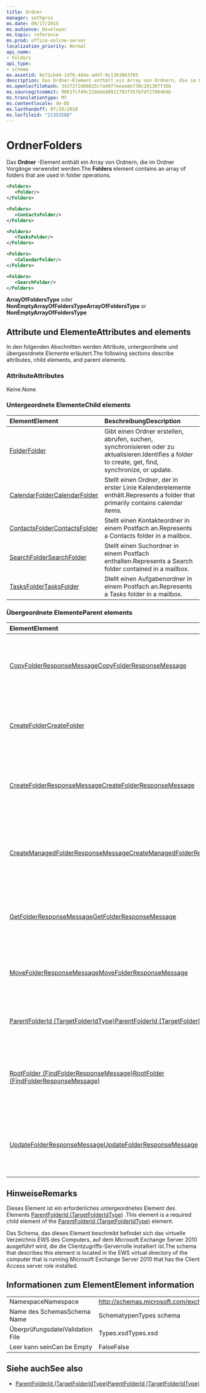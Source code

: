 ```yaml
---
title: Ordner
manager: sethgros
ms.date: 09/17/2015
ms.audience: Developer
ms.topic: reference
ms.prod: office-online-server
localization_priority: Normal
api_name:
- Folders
api_type:
- schema
ms.assetid: 8e71cb44-1df6-444a-add7-0c1363863f65
description: Das Ordner-Element enthält ein Array von Ordnern, die im Ordner Vorgänge verwendet werden.
ms.openlocfilehash: 34372f2480825c7a9977eeae8e730c201307f36b
ms.sourcegitcommit: 9061fcf40c218ebe88911783f357b7df278846db
ms.translationtype: MT
ms.contentlocale: de-DE
ms.lasthandoff: 07/28/2018
ms.locfileid: "21353588"
---
```

# <a name="folders"></a><span data-ttu-id="d73ae-103">Ordner</span><span class="sxs-lookup"><span data-stu-id="d73ae-103">Folders</span></span>

<span data-ttu-id="d73ae-104">Das **Ordner** -Element enthält ein Array von Ordnern, die im Ordner Vorgänge verwendet werden.</span><span class="sxs-lookup"><span data-stu-id="d73ae-104">The **Folders** element contains an array of folders that are used in folder operations.</span></span> 
  
```xml
<Folders>
   <Folder/>
</Folders>
```

```xml
<Folders>
   <ContactsFolder/> 
</Folders>
```

```xml
<Folders>
   <TasksFolder/>
</Folders>
```

```xml
<Folders>
   <CalendarFolder/>
</Folders>
```

```xml
<Folders>
   <SearchFolder/> 
</Folders>
```

<span data-ttu-id="d73ae-105">**ArrayOfFoldersType** oder **NonEmptyArrayOfFoldersType**</span><span class="sxs-lookup"><span data-stu-id="d73ae-105">**ArrayOfFoldersType** or **NonEmptyArrayOfFoldersType**</span></span>

## <a name="attributes-and-elements"></a><span data-ttu-id="d73ae-106">Attribute und Elemente</span><span class="sxs-lookup"><span data-stu-id="d73ae-106">Attributes and elements</span></span>

<span data-ttu-id="d73ae-107">In den folgenden Abschnitten werden Attribute, untergeordnete und übergeordnete Elemente erläutert.</span><span class="sxs-lookup"><span data-stu-id="d73ae-107">The following sections describe attributes, child elements, and parent elements.</span></span>
  
### <a name="attributes"></a><span data-ttu-id="d73ae-108">Attribute</span><span class="sxs-lookup"><span data-stu-id="d73ae-108">Attributes</span></span>

<span data-ttu-id="d73ae-109">Keine.</span><span class="sxs-lookup"><span data-stu-id="d73ae-109">None.</span></span>
  
### <a name="child-elements"></a><span data-ttu-id="d73ae-110">Untergeordnete Elemente</span><span class="sxs-lookup"><span data-stu-id="d73ae-110">Child elements</span></span>

|<span data-ttu-id="d73ae-111">**Element**</span><span class="sxs-lookup"><span data-stu-id="d73ae-111">**Element**</span></span>|<span data-ttu-id="d73ae-112">**Beschreibung**</span><span class="sxs-lookup"><span data-stu-id="d73ae-112">**Description**</span></span>|
|:-----|:-----|
|[<span data-ttu-id="d73ae-113">Folder</span><span class="sxs-lookup"><span data-stu-id="d73ae-113">Folder</span></span>](folder.md) <br/> |<span data-ttu-id="d73ae-114">Gibt einen Ordner erstellen, abrufen, suchen, synchronisieren oder zu aktualisieren.</span><span class="sxs-lookup"><span data-stu-id="d73ae-114">Identifies a folder to create, get, find, synchronize, or update.</span></span>  <br/> |
|[<span data-ttu-id="d73ae-115">CalendarFolder</span><span class="sxs-lookup"><span data-stu-id="d73ae-115">CalendarFolder</span></span>](calendarfolder.md) <br/> |<span data-ttu-id="d73ae-116">Stellt einen Ordner, der in erster Linie Kalenderelemente enthält.</span><span class="sxs-lookup"><span data-stu-id="d73ae-116">Represents a folder that primarily contains calendar items.</span></span>  <br/> |
|[<span data-ttu-id="d73ae-117">ContactsFolder</span><span class="sxs-lookup"><span data-stu-id="d73ae-117">ContactsFolder</span></span>](contactsfolder.md) <br/> |<span data-ttu-id="d73ae-118">Stellt einen Kontakteordner in einem Postfach an.</span><span class="sxs-lookup"><span data-stu-id="d73ae-118">Represents a Contacts folder in a mailbox.</span></span>  <br/> |
|[<span data-ttu-id="d73ae-119">SearchFolder</span><span class="sxs-lookup"><span data-stu-id="d73ae-119">SearchFolder</span></span>](searchfolder.md) <br/> |<span data-ttu-id="d73ae-120">Stellt einen Suchordner in einem Postfach enthalten.</span><span class="sxs-lookup"><span data-stu-id="d73ae-120">Represents a Search folder contained in a mailbox.</span></span>  <br/> |
|[<span data-ttu-id="d73ae-121">TasksFolder</span><span class="sxs-lookup"><span data-stu-id="d73ae-121">TasksFolder</span></span>](tasksfolder.md) <br/> |<span data-ttu-id="d73ae-122">Stellt einen Aufgabenordner in einem Postfach an.</span><span class="sxs-lookup"><span data-stu-id="d73ae-122">Represents a Tasks folder in a mailbox.</span></span>  <br/> |
   
### <a name="parent-elements"></a><span data-ttu-id="d73ae-123">Übergeordnete Elemente</span><span class="sxs-lookup"><span data-stu-id="d73ae-123">Parent elements</span></span>

|<span data-ttu-id="d73ae-124">**Element**</span><span class="sxs-lookup"><span data-stu-id="d73ae-124">**Element**</span></span>|<span data-ttu-id="d73ae-125">**Beschreibung**</span><span class="sxs-lookup"><span data-stu-id="d73ae-125">**Description**</span></span>|
|:-----|:-----|
|[<span data-ttu-id="d73ae-126">CopyFolderResponseMessage</span><span class="sxs-lookup"><span data-stu-id="d73ae-126">CopyFolderResponseMessage</span></span>](copyfolderresponsemessage.md) <br/> |<span data-ttu-id="d73ae-127">Enthält den Status und das Ergebnis einer einzelnen Anforderung [CopyFolder-Vorgang](copyfolder-operation.md) .</span><span class="sxs-lookup"><span data-stu-id="d73ae-127">Contains the status and result of a single [CopyFolder operation](copyfolder-operation.md) request.</span></span>  <br/> |
|[<span data-ttu-id="d73ae-128">CreateFolder</span><span class="sxs-lookup"><span data-stu-id="d73ae-128">CreateFolder</span></span>](createfolder.md) <br/> |<span data-ttu-id="d73ae-129">Definiert eine Anforderung an einen Ordner im Exchange-Speicher zu erstellen.</span><span class="sxs-lookup"><span data-stu-id="d73ae-129">Defines a request to create a folder in the Exchange store.</span></span>  <br/> |
|[<span data-ttu-id="d73ae-130">CreateFolderResponseMessage</span><span class="sxs-lookup"><span data-stu-id="d73ae-130">CreateFolderResponseMessage</span></span>](createfolderresponsemessage.md) <br/> |<span data-ttu-id="d73ae-131">Enthält den Status und das Ergebnis einer einzelnen Anforderung [CreateFolder-Vorgang](createfolder-operation.md) .</span><span class="sxs-lookup"><span data-stu-id="d73ae-131">Contains the status and result of a single [CreateFolder operation](createfolder-operation.md) request.</span></span>  <br/> |
|[<span data-ttu-id="d73ae-132">CreateManagedFolderResponseMessage</span><span class="sxs-lookup"><span data-stu-id="d73ae-132">CreateManagedFolderResponseMessage</span></span>](createmanagedfolderresponsemessage.md) <br/> |<span data-ttu-id="d73ae-133">Enthält den Status und das Ergebnis einer einzelnen Anforderung [CreateManagedFolder Vorgang](createmanagedfolder-operation.md) .</span><span class="sxs-lookup"><span data-stu-id="d73ae-133">Contains the status and result of a single [CreateManagedFolder operation](createmanagedfolder-operation.md) request.</span></span>  <br/> |
|[<span data-ttu-id="d73ae-134">GetFolderResponseMessage</span><span class="sxs-lookup"><span data-stu-id="d73ae-134">GetFolderResponseMessage</span></span>](getfolderresponsemessage.md) <br/> |<span data-ttu-id="d73ae-135">Enthält den Status und das Ergebnis einer Anforderung [GetFolder-Vorgang](getfolder-operation.md) .</span><span class="sxs-lookup"><span data-stu-id="d73ae-135">Contains the status and result of a [GetFolder operation](getfolder-operation.md) request.</span></span>  <br/> |
|[<span data-ttu-id="d73ae-136">MoveFolderResponseMessage</span><span class="sxs-lookup"><span data-stu-id="d73ae-136">MoveFolderResponseMessage</span></span>](movefolderresponsemessage.md) <br/> |<span data-ttu-id="d73ae-137">Enthält den Status und das Ergebnis einer Anforderung [MoveFolder-Vorgang](movefolder-operation.md) .</span><span class="sxs-lookup"><span data-stu-id="d73ae-137">Contains the status and result of a [MoveFolder operation](movefolder-operation.md) request.</span></span>  <br/> |
|[<span data-ttu-id="d73ae-138">ParentFolderId (TargetFolderIdType)</span><span class="sxs-lookup"><span data-stu-id="d73ae-138">ParentFolderId (TargetFolderIdType)</span></span>](parentfolderid-targetfolderidtype.md) <br/> |<span data-ttu-id="d73ae-139">Identifiziert den Ordner, in dem ein neuer Ordner erstellt wird.</span><span class="sxs-lookup"><span data-stu-id="d73ae-139">Identifies the folder where a new folder is created.</span></span>  <br/> |
|[<span data-ttu-id="d73ae-140">RootFolder (FindFolderResponseMessage)</span><span class="sxs-lookup"><span data-stu-id="d73ae-140">RootFolder (FindFolderResponseMessage)</span></span>](rootfolder-findfolderresponsemessage.md) <br/> |<span data-ttu-id="d73ae-141">Enthält die Ergebnisse einen einzelner Stammordner während eines [Vorgangs FindFolder](findfolder-operation.md)zu suchen.</span><span class="sxs-lookup"><span data-stu-id="d73ae-141">Contains the results from searching a single root folder during a [FindFolder operation](findfolder-operation.md).</span></span>  <br/> |
|[<span data-ttu-id="d73ae-142">UpdateFolderResponseMessage</span><span class="sxs-lookup"><span data-stu-id="d73ae-142">UpdateFolderResponseMessage</span></span>](updatefolderresponsemessage.md) <br/> |<span data-ttu-id="d73ae-143">Enthält den Status und das Ergebnis einer einzelnen Anforderung [UpdateFolder Vorgang](updatefolder-operation.md) .</span><span class="sxs-lookup"><span data-stu-id="d73ae-143">Contains the status and result of a single [UpdateFolder operation](updatefolder-operation.md) request.</span></span>  <br/> |
   
## <a name="remarks"></a><span data-ttu-id="d73ae-144">Hinweise</span><span class="sxs-lookup"><span data-stu-id="d73ae-144">Remarks</span></span>

<span data-ttu-id="d73ae-145">Dieses Element ist ein erforderliches untergeordnetes Element des Elements [ParentFolderId (TargetFolderIdType)](parentfolderid-targetfolderidtype.md) .</span><span class="sxs-lookup"><span data-stu-id="d73ae-145">This element is a required child element of the [ParentFolderId (TargetFolderIdType)](parentfolderid-targetfolderidtype.md) element.</span></span> 
  
<span data-ttu-id="d73ae-146">Das Schema, das dieses Element beschreibt befindet sich das virtuelle Verzeichnis EWS des Computers, auf dem Microsoft Exchange Server 2010 ausgeführt wird, die die Clientzugriffs-Serverrolle installiert ist.</span><span class="sxs-lookup"><span data-stu-id="d73ae-146">The schema that describes this element is located in the EWS virtual directory of the computer that is running Microsoft Exchange Server 2010 that has the Client Access server role installed.</span></span>
  
## <a name="element-information"></a><span data-ttu-id="d73ae-147">Informationen zum Element</span><span class="sxs-lookup"><span data-stu-id="d73ae-147">Element information</span></span>

|||
|:-----|:-----|
|<span data-ttu-id="d73ae-148">Namespace</span><span class="sxs-lookup"><span data-stu-id="d73ae-148">Namespace</span></span>  <br/> |http://schemas.microsoft.com/exchange/services/2006/types  <br/> |
|<span data-ttu-id="d73ae-149">Name des Schemas</span><span class="sxs-lookup"><span data-stu-id="d73ae-149">Schema Name</span></span>  <br/> |<span data-ttu-id="d73ae-150">Schematypen</span><span class="sxs-lookup"><span data-stu-id="d73ae-150">Types schema</span></span>  <br/> |
|<span data-ttu-id="d73ae-151">Überprüfungsdatei</span><span class="sxs-lookup"><span data-stu-id="d73ae-151">Validation File</span></span>  <br/> |<span data-ttu-id="d73ae-152">Types.xsd</span><span class="sxs-lookup"><span data-stu-id="d73ae-152">Types.xsd</span></span>  <br/> |
|<span data-ttu-id="d73ae-153">Leer kann sein</span><span class="sxs-lookup"><span data-stu-id="d73ae-153">Can be Empty</span></span>  <br/> |<span data-ttu-id="d73ae-154">False</span><span class="sxs-lookup"><span data-stu-id="d73ae-154">False</span></span>  <br/> |
   
## <a name="see-also"></a><span data-ttu-id="d73ae-155">Siehe auch</span><span class="sxs-lookup"><span data-stu-id="d73ae-155">See also</span></span>

- [<span data-ttu-id="d73ae-156">ParentFolderId (TargetFolderIdType)</span><span class="sxs-lookup"><span data-stu-id="d73ae-156">ParentFolderId (TargetFolderIdType)</span></span>](parentfolderid-targetfolderidtype.md)

